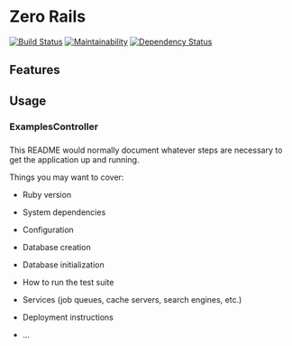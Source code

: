 # Zero Rails

[![Build Status](https://travis-ci.org/zhandao/zero-rails.svg?branch=master)](https://travis-ci.org/zhandao/zero-rails)
[![Maintainability](https://api.codeclimate.com/v1/badges/669751e0a8ae32269600/maintainability)](https://codeclimate.com/github/zhandao/zero-rails/maintainability)
[![Dependency Status](https://gemnasium.com/badges/github.com/zhandao/zero-rails.svg)](https://gemnasium.com/github.com/zhandao/zero-rails)


## Features

## Usage

### ExamplesController

### 




This README would normally document whatever steps are necessary to get the
application up and running.

Things you may want to cover:

* Ruby version

* System dependencies

* Configuration

* Database creation

* Database initialization

* How to run the test suite

* Services (job queues, cache servers, search engines, etc.)

* Deployment instructions

* ...
